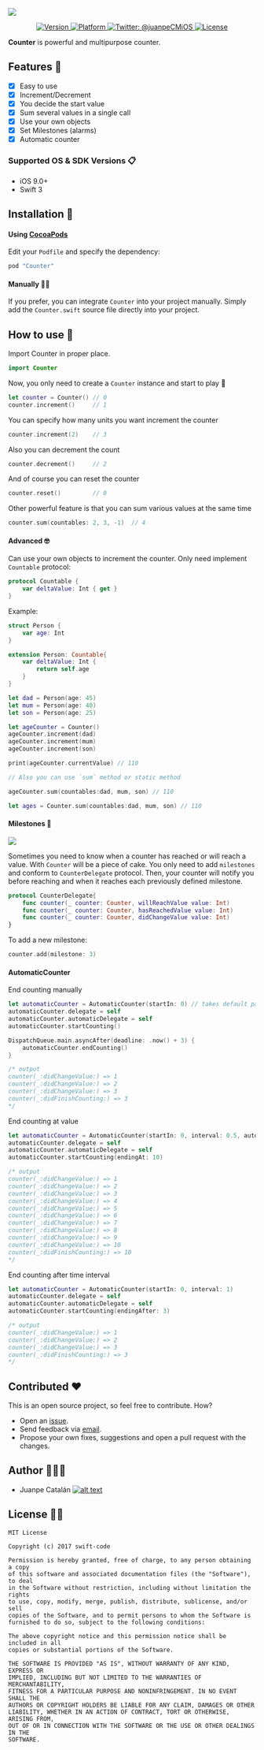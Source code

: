 ![](http://cdn.juanpecatalan.com/images/github/Counter/counter_header_v1.jpg)

<p align="center">
<a href="http://cocoapods.org/pods/Counter">
  <img src="https://img.shields.io/cocoapods/v/Counter.svg?style=flat" alt="Version" />
</a>
<a href="http://cocoapods.org/pods/Counter">
  <img src="https://img.shields.io/cocoapods/p/Counter.svg?style=flat" alt="Platform" />
</a>
<a href="https://twitter.com/juanpeCMiOS">
        <img src="https://img.shields.io/badge/contact-@juanpeCMiOS-blue.svg?style=flat" alt="Twitter: @juanpeCMiOS" />
    </a>
<a href="https://opensource.org/licenses/MIT">
  <img src="https://img.shields.io/badge/License-MIT-yellow.svg" alt="License" />
</a>
</p>

**Counter**  is powerful and multipurpose counter.

## Features 🚀

- [x] Easy to use
- [x] Increment/Decrement
- [x] You decide the start value
- [x] Sum several values in a single call
- [x] Use your own objects
- [x] Set Milestones (alarms)
- [x] Automatic counter

### Supported OS & SDK Versions 📋

* iOS 9.0+
* Swift 3

## Installation 📲

#### Using [CocoaPods](https://cocoapods.org)

Edit your `Podfile` and specify the dependency:

```ruby
pod "Counter"
```

#### Manually 💪🏼

If you prefer, you can integrate `Counter` into your project manually. Simply add the `Counter.swift` source file directly into your project.

## How to use 🐒

Import Counter in proper place.
```swift
import Counter
```
Now, you only need to create a `Counter` instance and start to play 🙂

```swift
let counter = Counter() // 0
counter.increment()     // 1
```

You can specify how many units you want increment the counter

```swift
counter.increment(2)    // 3
```

Also you can decrement the count

```swift
counter.decrement()     // 2
```

And of course you can reset the counter

```swift
counter.reset()         // 0
```

Other powerful feature is that you can sum various values at the same time

```swift
counter.sum(countables: 2, 3, -1)  // 4
```

#### Advanced 🤓

Can use your own objects to increment the counter. Only need implement `Countable` protocol:

```swift
protocol Countable {
    var deltaValue: Int { get }
}
```

Example:

```swift
struct Person {
    var age: Int
}

extension Person: Countable{
    var deltaValue: Int {
        return self.age
    }
}

let dad = Person(age: 45)
let mum = Person(age: 40)
let son = Person(age: 25)

let ageCounter = Counter()
ageCounter.increment(dad)
ageCounter.increment(mum)
ageCounter.increment(son)

print(ageCounter.currentValue) // 110

// Also you can use `sum` method or static method

ageCounter.sum(countables:dad, mum, son) // 110

let ages = Counter.sum(countables:dad, mum, son) // 110

```

#### Milestones 🔔

![](http://cdn.juanpecatalan.com/images/github/Counter/milestone.png)

Sometimes you need to know when a counter has reached or will reach a value. With `Counter` will be a piece of cake.
You only need to add `milestones` and conform to `CounterDelegate` protocol. Then, your counter will notify you before reaching and when it reaches each previously defined milestone.

```swift
protocol CounterDelegate{
    func counter(_ counter: Counter, willReachValue value: Int)
    func counter(_ counter: Counter, hasReachedValue value: Int)
    func counter(_ counter: Counter, didChangeValue value: Int)
}
```

To add a new milestone:
```swift
counter.add(milestone: 3)
```

#### AutomaticCounter

End counting manually
```swift
let automaticCounter = AutomaticCounter(startIn: 0) // takes default parameters (interval: 1, autoIncrement: 1)
automaticCounter.delegate = self
automaticCounter.automaticDelegate = self
automaticCounter.startCounting()

DispatchQueue.main.asyncAfter(deadline: .now() + 3) {
    automaticCounter.endCounting()
}

/* output
counter(_:didChangeValue:) => 1
counter(_:didChangeValue:) => 2
counter(_:didChangeValue:) => 3
counter(_:didFinishCounting:) => 3
*/
```

End counting at value
```swift
let automaticCounter = AutomaticCounter(startIn: 0, interval: 0.5, autoIncrement: 1)
automaticCounter.delegate = self
automaticCounter.automaticDelegate = self
automaticCounter.startCounting(endingAt: 10)

/* output
counter(_:didChangeValue:) => 1
counter(_:didChangeValue:) => 2
counter(_:didChangeValue:) => 3
counter(_:didChangeValue:) => 4
counter(_:didChangeValue:) => 5
counter(_:didChangeValue:) => 6
counter(_:didChangeValue:) => 7
counter(_:didChangeValue:) => 8
counter(_:didChangeValue:) => 9
counter(_:didChangeValue:) => 10
counter(_:didFinishCounting:) => 10
*/

```

End counting after time interval
```swift
let automaticCounter = AutomaticCounter(startIn: 0, interval: 1)
automaticCounter.delegate = self
automaticCounter.automaticDelegate = self
automaticCounter.startCounting(endingAfter: 3)

/* output
counter(_:didChangeValue:) => 1
counter(_:didChangeValue:) => 2
counter(_:didChangeValue:) => 3
counter(_:didFinishCounting:) => 3
*/
```

## Contributed ❤️
This is an open source project, so feel free to contribute. How?
- Open an [issue](https://github.com/Juanpe/Counter/issues/new).
- Send feedback via [email](mailto://juanpecatalan.com).
- Propose your own fixes, suggestions and open a pull request with the changes.

## Author 👨🏻‍💻
[1.1]: http://i.imgur.com/tXSoThF.png
[1]: http://www.twitter.com/juanpecmios

* Juanpe Catalán [![alt text][1.1]][1]

## License 👮🏻

```
MIT License

Copyright (c) 2017 swift-code

Permission is hereby granted, free of charge, to any person obtaining a copy
of this software and associated documentation files (the "Software"), to deal
in the Software without restriction, including without limitation the rights
to use, copy, modify, merge, publish, distribute, sublicense, and/or sell
copies of the Software, and to permit persons to whom the Software is
furnished to do so, subject to the following conditions:

The above copyright notice and this permission notice shall be included in all
copies or substantial portions of the Software.

THE SOFTWARE IS PROVIDED "AS IS", WITHOUT WARRANTY OF ANY KIND, EXPRESS OR
IMPLIED, INCLUDING BUT NOT LIMITED TO THE WARRANTIES OF MERCHANTABILITY,
FITNESS FOR A PARTICULAR PURPOSE AND NONINFRINGEMENT. IN NO EVENT SHALL THE
AUTHORS OR COPYRIGHT HOLDERS BE LIABLE FOR ANY CLAIM, DAMAGES OR OTHER
LIABILITY, WHETHER IN AN ACTION OF CONTRACT, TORT OR OTHERWISE, ARISING FROM,
OUT OF OR IN CONNECTION WITH THE SOFTWARE OR THE USE OR OTHER DEALINGS IN THE
SOFTWARE.
```
